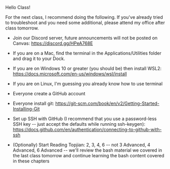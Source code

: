 Hello Class!


For the next class, I recommend doing the following. If you've already tried to troubleshoot and you need some additional, please attend my office after class tomorrow.


* Join our Discord server, future announcements will not be posted on Canvas: https://discord.gg/HPeA768E


* If you are on a Mac, find the terminal in the Applications/Utilities folder and drag it to your Dock.

* If you are on Windows 10 or greater (you should be) then install WSL2: https://docs.microsoft.com/en-us/windows/wsl/install


* If you are on Linux, I'm guessing you already know how to use terminal

* Everyone create a GitHub account

* Everyone install git: https://git-scm.com/book/en/v2/Getting-Started-Installing-Git


* Set up SSH with GitHub (I recommend that you use a password-less SSH key -- just accept the defaults while running ssh-keygen): https://docs.github.com/en/authentication/connecting-to-github-with-ssh

* (Optionally) Start Reading Topjian: 2, 3, 4, 6 -- not 3 Advanced, 4 Advanced, 6 Advanced -- we'll review the bash material we covered in the last class tomorrow and continue learning the bash content covered in these chapters
